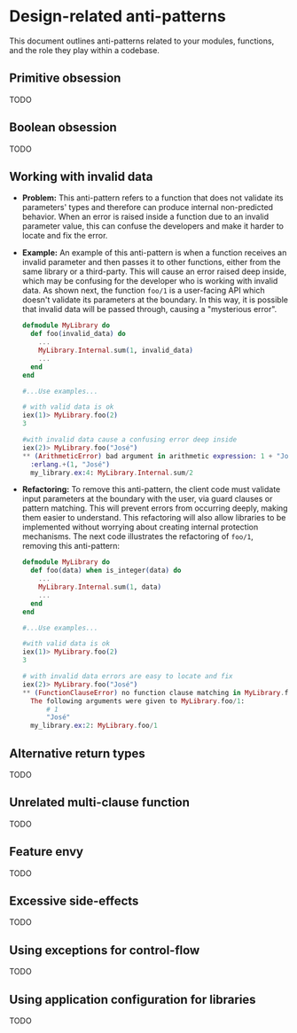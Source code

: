 # Design-related anti-patterns

This document outlines anti-patterns related to your modules, functions, and the role they
play within a codebase.

## Primitive obsession

TODO

## Boolean obsession

TODO

## Working with invalid data

  * **Problem:** This anti-pattern refers to a function that does not validate its parameters' types and therefore can produce internal non-predicted behavior. When an error is raised inside a function due to an invalid parameter value, this can confuse the developers and make it harder to locate and fix the error.

  * **Example:** An example of this anti-pattern is when a function receives an invalid parameter and then passes it to other functions, either from the same library or a third-party. This will cause an error raised deep inside, which may be confusing for the developer who is working with invalid data. As shown next, the function `foo/1` is a user-facing API which doesn't validate its parameters at the boundary. In this way, it is possible that invalid data will be passed through, causing a "mysterious error".

    ```elixir
    defmodule MyLibrary do
      def foo(invalid_data) do
        ...
        MyLibrary.Internal.sum(1, invalid_data)
        ...
      end
    end

    #...Use examples...

    # with valid data is ok
    iex(1)> MyLibrary.foo(2)
    3

    #with invalid data cause a confusing error deep inside
    iex(2)> MyLibrary.foo("José")
    ** (ArithmeticError) bad argument in arithmetic expression: 1 + "José"
      :erlang.+(1, "José")
      my_library.ex:4: MyLibrary.Internal.sum/2
    ```

  * **Refactoring:** To remove this anti-pattern, the client code must validate input parameters at the boundary with the user, via guard clauses or pattern matching. This will prevent errors from occurring deeply, making them easier to understand. This refactoring will also allow libraries to be implemented without worrying about creating internal protection mechanisms. The next code illustrates the refactoring of `foo/1`, removing this anti-pattern:

    ```elixir
    defmodule MyLibrary do
      def foo(data) when is_integer(data) do
        ...
        MyLibrary.Internal.sum(1, data)
        ...
      end
    end

    #...Use examples...

    #with valid data is ok
    iex(1)> MyLibrary.foo(2)
    3

    # with invalid data errors are easy to locate and fix
    iex(2)> MyLibrary.foo("José")
    ** (FunctionClauseError) no function clause matching in MyLibrary.foo/1
      The following arguments were given to MyLibrary.foo/1:
          # 1
          "José"
      my_library.ex:2: MyLibrary.foo/1
    ```

## Alternative return types

TODO

## Unrelated multi-clause function

TODO

## Feature envy

TODO

## Excessive side-effects

TODO

## Using exceptions for control-flow

TODO

## Using application configuration for libraries

TODO
